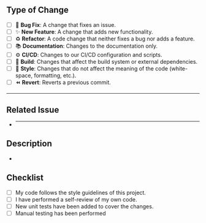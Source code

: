 <!--
Thank you for contributing to AgentDocstringsGenerator!

Please provide a clear and concise description of your changes.
If your PR is a work in progress, please mark it as a draft.
-->

## Type of Change

<!--
Please check the box that best describes the nature of your change.
-->

-   [ ] 🐛 **Bug Fix**: A change that fixes an issue.
-   [ ] ✨ **New Feature**: A change that adds new functionality.
-   [ ] ♻️ **Refactor**: A code change that neither fixes a bug nor adds a feature.
-   [ ] 📚 **Documentation**: Changes to the documentation only.
-   [ ] ⚙️ **CI/CD**: Changes to our CI/CD configuration and scripts.
-   [ ] 🔨 **Build**: Changes that affect the build system or external dependencies.
-   [ ] 🎨 **Style**: Changes that do not affect the meaning of the code (white-space, formatting, etc.).
-   [ ] ⏪ **Revert**: Reverts a previous commit.

---

## Related Issue

<!--
If this PR addresses a specific issue, please link it here.
For example: `Fixes #123` or `Closes #123`.
If there is no related issue, please state that.
-->

-   ***

## Description

<!--
Provide a clear and concise summary of the changes.
Explain the "what" and "why" of your contribution.
-->

-

## Checklist

<!--
Go over all the following points, and put an `x` in all the boxes that apply.
-->

-   [ ] My code follows the style guidelines of this project.
-   [ ] I have performed a self-review of my own code.
-   [ ] New unit tests have been added to cover the changes.
-   [ ] Manual testing has been performed
